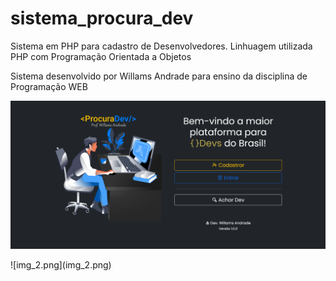 # sistema_procura_dev
Sistema em PHP para cadastro de Desenvolvedores. Linhuagem utilizada PHP com Programação Orientada a Objetos

<p>Sistema desenvolvido por Willams Andrade para ensino da disciplina de Programação WEB</p>
<img src="img/tela.png">
<br>
<p>![img_2.png](img_2.png)</p>

